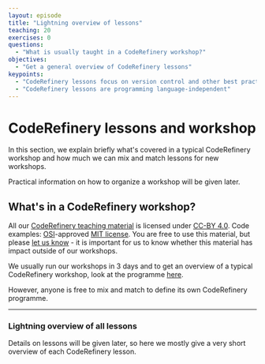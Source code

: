 ```yaml
---
layout: episode
title: "Lightning overview of lessons"
teaching: 20
exercises: 0
questions:
  - "What is usually taught in a CodeRefinery workshop?"
objectives:
  - "Get a general overview of CodeRefinery lessons"
keypoints:
  - "CodeRefinery lessons focus on version control and other best practices"
  - "CodeRefinery lessons are programming language-independent"
---
```


# CodeRefinery lessons and workshop

In this section, we explain briefly what's covered in a typical CodeRefinery workshop 
and how much we can mix and match lessons for new workshops.

Practical information on how to organize a workshop will be given later.

## What's in a CodeRefinery workshop?

All our [CodeRefinery teaching material](https://coderefinery.org/lessons/) is licensed under [CC-BY 4.0](https://creativecommons.org/licenses/by/4.0/). Code examples: [OSI](http://opensource.org/)-approved [MIT license](http://opensource.org/licenses/mit-license.html). You are free to use this material, but please [let us know](https://coderefinery.org/contact/) - it is important for us to know whether this material has impact outside of our workshops.

We usually run our workshops in 3 days and to get an overview of a typical CodeRefinery workshop, look at the programme  [here](https://coderefinery.org/workshops/2019-10-22-trondheim/).

However, anyone is free to mix and match to define its own CodeRefinery programme.

---


### Lightning overview of all lessons 

Details on lessons will be given later, so here we mostly give a very short overview of each CodeRefinery lesson.
